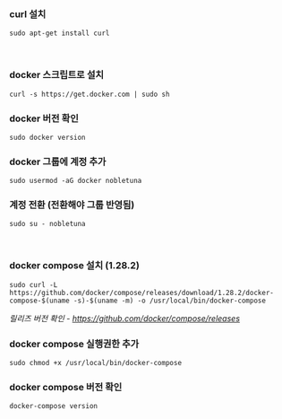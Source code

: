 ### curl 설치
`sudo apt-get install curl`

<br>

### docker 스크립트로 설치
`curl -s https://get.docker.com | sudo sh`

### docker 버전 확인
`sudo docker version`

### docker 그룹에 계정 추가
`sudo usermod -aG docker nobletuna`

### 계정 전환 (전환해야 그룹 반영됨)
`sudo su - nobletuna`

<br>

### docker compose 설치 (1.28.2)
`sudo curl -L https://github.com/docker/compose/releases/download/1.28.2/docker-compose-$(uname -s)-$(uname -m) -o /usr/local/bin/docker-compose`


*릴리즈 버전 확인 - https://github.com/docker/compose/releases*


### docker compose 실행권한 추가
`sudo chmod +x /usr/local/bin/docker-compose`

### docker compose 버전 확인
`docker-compose version`

<br>
